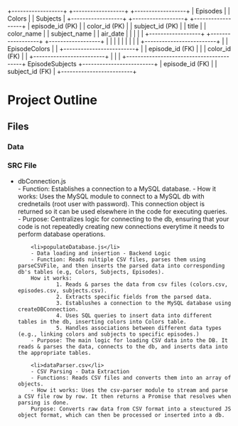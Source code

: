 +------------------+      +------------------+      +------------------+
|    Episodes      |      |     Colors       |      |     Subjects      |
+------------------+      +------------------+      +------------------+
| episode_id (PK)  |      | color_id (PK)    |      | subject_id (PK)   |
| title            |      | color_name       |      | subject_name      |
| air_date         |      |                  |      |                  |
+------------------+      +------------------+      +------------------+
        |                         |                         |
        |                         |                         |
        |                         |                         |
        +-------------------------+                         |
        | EpisodeColors           |                         |
        +-------------------------+                         |
        | episode_id (FK)         |                         |
        | color_id (FK)           |                         |
        +-------------------------+                         |
                  |                                         |
                  +-----------------------------------------+
                            EpisodeSubjects
                            +-------------------------+
                            | episode_id (FK)         |
                            | subject_id (FK)         |
                            +-------------------------+





<h1>Project Outline</h1>

<h2>Files</h2>

<h3>Data</h3>
<ul>
        
</ul>


<h3>SRC File</h3>

<ul>
        <li>dbConnection.js</li>
        - Function: Establishes a connection to a MySQL database.
        - How it works: Uses the MySQL module to connect to a MySQL db with crednetails (root user with password). This connection object is returned so it can be used elsewhere in the code for executing queries.
        - Purpose: Centralizes logic for connecting to the db, ensuring that your code is not repeatedly creating new connections everytime it needs to perform database operations.

        <li>populateDatabase.js</li>
        - Data loading and insertion - Backend Logic
        - Function: Reads nultiple CSV files, parses them using parseCSVFile, and then inserts the parsed data into corresponding db's tables (e.g, Colors, Subjects, Episodes).
        How it works:
                1. Reads & parses the data from csv files (colors.csv, episodes.csv, subjects.csv). 
                2. Extracts specific fields from the parsed data.
                3. Establushes a connection to the MySQL database using createDBConnection.
                4. Uses SQL queries to insert data into different tables in the db, inserting colors into Colors table.
                5. Handles associations between different data types (e.g., linking colors and subjects to specific episodes.)
        - Purpose: The main logic for loading CSV data into the DB. It reads & parses the data, connects to the db, and inserts data into the appropriate tables.
        
        <li>dataParser.csv</li>
        - CSV Parsing - Data Extraction
        - Functions: Reads CSV files and converts them into an array of objects.
        - How it works: Uses the csv-parser module to stream and parse a CSV file row by row. It then returns a Promise that resolves when parsing is done. 
        Purpose: Converts raw data from CSV format into a steuctured JS object format, which can then be processed or inserted into a db.
</ul>